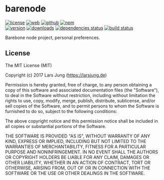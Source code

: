 # barenode

[![license][license-img]][github] [![web][web-img]][web] [![github][github-img]][github] [![npm][npm-img]][npm]  
[![version][npm-v-img]][npm] [![downloads][npm-dm-img]][npm] [![dependencies status][gemnasium-img]][gemnasium] [![build status][travis-img]][travis]

Barebone node project, personal preferences.


## License
The MIT License (MIT)

Copyright (c) 2017 Lars Jung (https://larsjung.de)

Permission is hereby granted, free of charge, to any person obtaining a copy
of this software and associated documentation files (the "Software"), to deal
in the Software without restriction, including without limitation the rights
to use, copy, modify, merge, publish, distribute, sublicense, and/or sell
copies of the Software, and to permit persons to whom the Software is
furnished to do so, subject to the following conditions:

The above copyright notice and this permission notice shall be included in
all copies or substantial portions of the Software.

THE SOFTWARE IS PROVIDED "AS IS", WITHOUT WARRANTY OF ANY KIND, EXPRESS OR
IMPLIED, INCLUDING BUT NOT LIMITED TO THE WARRANTIES OF MERCHANTABILITY,
FITNESS FOR A PARTICULAR PURPOSE AND NONINFRINGEMENT. IN NO EVENT SHALL THE
AUTHORS OR COPYRIGHT HOLDERS BE LIABLE FOR ANY CLAIM, DAMAGES OR OTHER
LIABILITY, WHETHER IN AN ACTION OF CONTRACT, TORT OR OTHERWISE, ARISING FROM,
OUT OF OR IN CONNECTION WITH THE SOFTWARE OR THE USE OR OTHER DEALINGS IN
THE SOFTWARE.


[web]: https://larsjung.de/barenode/
[github]: https://github.com/lrsjng/barenode
[npm]: https://www.npmjs.org/package/barenode
[gemnasium]: https://gemnasium.com/lrsjng/barenode
[travis]: https://travis-ci.org/lrsjng/barenode

[license-img]: https://img.shields.io/badge/license-MIT-a0a060.svg?style=flat-square
[web-img]: https://img.shields.io/badge/web-larsjung.de/barenode-a0a060.svg?style=flat-square
[github-img]: https://img.shields.io/badge/github-lrsjng/barenode-a0a060.svg?style=flat-square
[npm-img]: https://img.shields.io/badge/npm-barenode-a0a060.svg?style=flat-square

[npm-v-img]: https://img.shields.io/npm/v/barenode.svg?style=flat-square
[npm-dm-img]: https://img.shields.io/npm/dm/barenode.svg?style=flat-square
[gemnasium-img]: https://img.shields.io/gemnasium/lrsjng/barenode.svg?style=flat-square
[travis-img]: https://img.shields.io/travis/lrsjng/barenode.svg?style=flat-square
